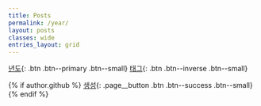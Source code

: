 ```yaml
---
title: Posts
permalink: /year/
layout: posts
classes: wide
entries_layout: grid
---
```


[년도](../year){: .btn .btn--primary .btn--small}
[태그](../tags){: .btn .btn--inverse .btn--small}

{% if author.github %}
    [생성](https://github.com/{{site.repository}}/new/main/_posts){: .page__button .btn .btn--success .btn--small}
{% endif %}